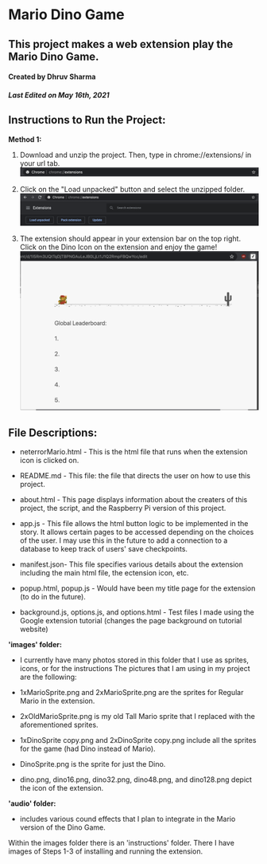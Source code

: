 # Mario Dino Game
## This project makes a web extension play the Mario Dino Game.
#### Created by Dhruv Sharma
##### Last Edited on May 16th, 2021

## Instructions to Run the Project:

**Method 1:**

  1. Download and unzip the project. Then, type in chrome://extensions/ in your url tab.
  ![Step1](images/instructions/Step1.png?raw=true "Step1")

  2. Click on the "Load unpacked" button and select the unzipped folder.
  ![Step2](images/instructions/Step2.png?raw=true "Step2")

  3. The extension should appear in your extension bar on the top right. Click on the Dino Icon on the extension and enjoy the game!
  ![Step3](images/instructions/Step3.png?raw=true "Step3")


## File Descriptions:

  * neterrorMario.html - This is the html file that runs when the extension icon is clicked on.

  * README.md - This file: the file that directs the user on how to use this project.

  * about.html - This page displays information about the creaters of this project, the script, and the Raspberry Pi version of this project.

  * app.js - This file allows the html button logic to be implemented in the story. It allows certain pages to be accessed depending on the choices of the user. I may use this in the future to add a connection to a database to keep track of users' save checkpoints.

  * manifest.json- This file specifies various details about the extension including the main html file, the ectension icon, etc.

  * popup.html, popup.js - Would have been my title page for the extension (to do in the future).

  * background.js, options.js, and options.html - Test files I made using the Google extension tutorial (changes the page background on tutorial website)

**'images' folder:**
  * I currently have many photos stored in this folder that I use as sprites, icons, or for the instructions The pictures that I am using in my project are the following:

  * 1xMarioSprite.png and 2xMarioSprite.png are the sprites for Regular Mario in the extension.

  * 2xOldMarioSprite.png is my old Tall Mario sprite that I replaced with the aforementioned sprites.

  * 1xDinoSprite copy.png and 2xDinoSprite copy.png include all the sprites for the game (had Dino instead of Mario).

  * DinoSprite.png is the sprite for just the Dino.

  * dino.png, dino16.png, dino32.png, dino48.png, and dino128.png depict the icon of the extension.

**'audio' folder:**
  * includes various cound effects that I plan to integrate in the Mario version of the Dino Game.
  
  Within the images folder there is an 'instructions' folder. There I have images of Steps 1-3 of installing and running the extension.
